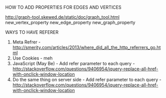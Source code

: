 HOW TO ADD PROPERTIES FOR EDGES AND VERTICES

http://graph-tool.skewed.de/static/doc/graph_tool.html
new_vertex_property
new_edge_property
new_graph_property


WAYS TO HAVE REFERER
1. Meta Refrer - http://smerity.com/articles/2013/where_did_all_the_http_referrers_go.html
2. Use Cookies - meh
3. JavaScript (May Be) - Add refer parameter to each query - http://stackoverflow.com/questions/9406954/jquery-replace-all-href-with-onclick-window-location
3. Do the same thing on server side - Add refer parameter to each query - http://stackoverflow.com/questions/9406954/jquery-replace-all-href-with-onclick-window-location

